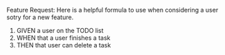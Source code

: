 Feature Request: 
Here is a helpful formula to use when considering a user sotry for a new feature. 

1. GIVEN a user on the TODO list
2. WHEN that a user finishes a task
3. THEN that user can delete a task


